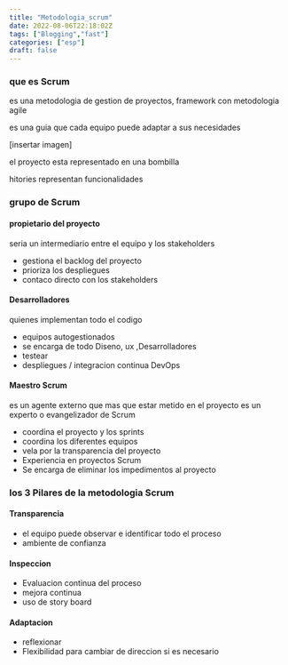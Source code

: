 ```yaml
---
title: "Metodologia_scrum"
date: 2022-08-06T22:18:02Z
tags: ["Blogging","fast"]
categories: ["esp"]
draft: false
---
```

### que es Scrum

es una metodologia de gestion de proyectos, framework con metodologia agile

es una guia que cada equipo puede adaptar a sus necesidades

[insertar imagen]



el proyecto esta representado en una bombilla 

hitories representan funcionalidades


### grupo de Scrum

#### propietario del proyecto 

seria un intermediario entre el equipo y los stakeholders

- gestiona el backlog del proyecto
- prioriza los despliegues 
- contaco directo con los stakeholders 

#### Desarrolladores 

quienes implementan todo el codigo

- equipos autogestionados
- se encarga de todo Diseno, ux ,Desarrolladores
- testear
- despliegues / integracion continua DevOps

#### Maestro Scrum

es un agente externo que mas que estar metido en el proyecto es un experto o evangelizador de Scrum

- coordina el proyecto y los sprints
- coordina los diferentes equipos
- vela por la transparencia del proyecto 
- Experiencia en proyectos Scrum
- Se encarga de eliminar los impedimentos al proyecto

### los 3 Pilares de la metodologia Scrum 

#### Transparencia 

- el equipo puede observar e identificar todo el proceso
- ambiente de confianza 

#### Inspeccion

- Evaluacion continua del proceso
- mejora continua
- uso de story board

#### Adaptacion

- reflexionar 
- Flexibilidad para cambiar de direccion si es necesario 
